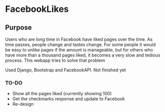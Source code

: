 # FacebookLikes
## Purpose
Users who are long time in Facebook have liked pages over the time. As time passes, people change and tastes change.
For some people it would be easy to unlike pages if the amount is manageable, but for others who have more than a thousand pages liked, it becomes a very slow and tedious process.
This webapp tries to solve that problem

Used Django, Bootstrap and FacebookAPI. Not finished yet

### TO-DO
- Show all the pages liked (currently showing 100)
- Get the checkmarks response and update to Facebook
- Re-design
